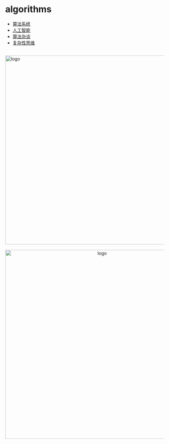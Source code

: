 # algorithms
  
-   [算法系统](/algorithms/base_algo/)
-   [人工智能](/algorithms/ai/)
-   [算法杂谈](/algorithms/other_algo/)
-   [复杂性思维](/algorithms/think_complexity/)

<br />
<img  src='/img/bjkb.PNG' width="600" alt="logo">
<br />
<br />
<div align="center">
<img  src='/img/01.jpeg' width="600" alt="logo" />
</div>
<br />
<br />
